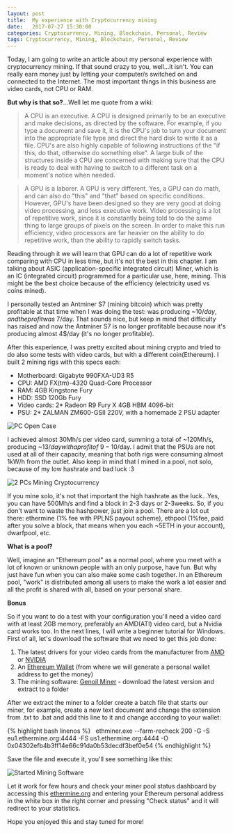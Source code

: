 ```yaml
---
layout: post
title:  My experience with Cryptocurrency mining
date:   2017-07-27 15:30:00
categories: Cryptocurrency, Mining, Blockchain, Personal, Review
tags: Cryptocurrency, Mining, Blockchain, Personal, Review
---
```


Today, I am going to write an article about my personal experience with cryptocurrency mining. If that sound crazy to you, well...it isn't. You can really earn money just by letting your computer/s switched on and connected to the Internet. The most important things in this business are video cards, not CPU or RAM.

**But why is that so?**...Well let me quote from a wiki:
> A CPU is an executive. A CPU is designed primarily to be an executive and make decisions, as directed by the software. For example, if you type a document and save it, it is the CPU's job to turn your document into the appropriate file type and direct the hard disk to write it as a file. CPU's are also highly capable of following instructions of the "if this, do that, otherwise do something else". A large bulk of the structures inside a CPU are concerned with making sure that the CPU is ready to deal with having to switch to a different task on a moment's notice when needed.

> A GPU is a laborer. A GPU is very different. Yes, a GPU can do math, and can also do "this" and "that" based on specific conditions. However, GPU's have been designed so they are very good at doing video processing, and less executive work. Video processing is a lot of repetitive work, since it is constantly being told to do the same thing to large groups of pixels on the screen. In order to make this run efficiency, video processors are far heavier on the ability to do repetitive work, than the ability to rapidly switch tasks.

Reading through it we will learn that GPU can do a lot of repetitive work comparing with CPU in less time, but it's not the best in this chapter. I am talking about ASIC (application-specific integrated circuit) Miner, which is an IC (integrated circuit) programmed for a particular use, here, mining. This might be the best choice because of the efficiency (electricity used vs coins mined).

I personally tested an Antminer S7 (mining bitcoin) which was pretty profitable at that time when I was doing the test: was producing ~10$/day, and the profit was ~7$/day. That sounds nice, but keep in mind that difficulty has raised and now the Antminer S7 is no longer profitable because now it's producing almost 4$/day (it's no longer profitable).

After this experience, I was pretty excited about mining crypto and tried to do also some tests with video cards, but with a different coin(Ethereum). I built 2 mining rigs with this specs each:

* Motherboard: Gigabyte 990FXA-UD3 R5
* CPU: AMD FX(tm)-4320 Quad-Core Processor
* RAM: 4GB Kingstone Fury
* HDD: SSD 120Gb Fury
* Video cards: 2* Radeon R9 Fury X 4GB HBM 4096-bit
* PSU: 2* ZALMAN ZM600-GSII 220V, with a homemade 2 PSU adapter

<img class="img-responsive image-center thumbnail" src="{{site.url}}/img/mining/pc_opened_2_gpus.jpg" alt="PC Open Case" />

I achieved almost 30Mh/s per video card, summing a total of ~120Mh/s, producing ~13$/day with a profit of ~9-10$/day. I admit that the PSUs are not used at all of their capacity, meaning that both rigs were consuming almost 1kW/h from the outlet. Also keep in mind that I mined in a pool, not solo, because of my low hashrate and bad luck :3

<img class="img-responsive image-center thumbnail" src="{{site.url}}/img/mining/2_pcs_mining.jpg" alt="2 PCs Mining Cryptocurrency" />

If you mine solo, it's not that important the high hashrate as the luck...Yes, you can have 500Mh/s and find a block in 2-3 days or 2-3weeks. So, if you don't want to waste the hashpower, just join a pool. There are a lot out there: ethermine (1% fee with PPLNS payout scheme), ethpool (1%fee, paid after you solve a block, that means when you each ~5ETH in your account), dwarfpool, etc.

**What is a pool?**

Well, imagine an "Ethereum pool" as a normal pool, where you meet with a lot of known or unknown people with an only purpose, have fun. But why just have fun when you can also make some cash together. In an Ethereum pool, "work" is distributed among all users to make the work a lot easier and all the profit is shared with all, based on your personal share.

**Bonus**

So if you want to do a test with your configuration you'll need a video card with at least 2GB memory, preferably an AMD(ATI) video card, but a Nvidia card works too. In the next lines, I will write a beginner tutorial for Windows. First of all, let's download the software that we need to get this job done:

1. The latest drivers for your video cards from the manufacturer from [AMD](http://support.amd.com/en-us/download) or [NVIDIA](http://www.nvidia.com/Download/index.aspx?lang=en-us)
2. An [Ethereum Wallet](https://www.myetherwallet.com/) (from where we will generate a personal wallet address to get the money)
3. The mining software: [Genoil Miner](https://github.com/Genoil/cpp-ethereum/tree/master/releases) - download the latest version and extract to a folder

After we extract the miner to a folder create a batch file that starts our miner, for example, create a new text document and change the extension from .txt to .bat and add this line to it and change according to your wallet:

{% highlight bash linenos %}
  ethminer.exe --farm-recheck 200 -G -S eu1.ethermine.org:4444 -FS us1.ethermine.org:4444 -O 0x04302efb4b3ff14e66c91da0b53decdf3bef0e54
{% endhighlight %}

Save the file and execute it, you'll see something like this:

<img class="img-responsive image-center thumbnail" src="{{site.url}}/img/mining/shell_mining_software.jpg" alt="Started Mining Software" />

Let it work for few hours and check your miner pool status dashboard by accessing this [ethermine.org](http://ethermine.org/) and entering your Ethereum personal address in the white box in the right corner and pressing "Check status" and it will redirect to your statistics.

Hope you enjoyed this and stay tuned for more!